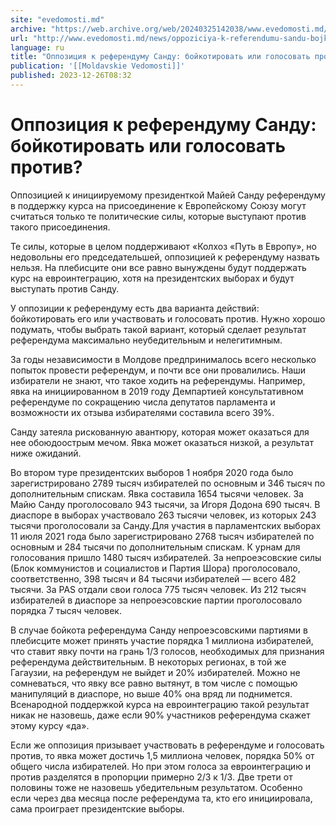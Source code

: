 ```yaml
---
site: "evedomosti.md"
archive: "https://web.archive.org/web/20240325142038/www.evedomosti.md/news/oppoziciya-k-referendumu-sandu-bojkotirovat-ili-golosovat-pr"
url: "http://www.evedomosti.md/news/oppoziciya-k-referendumu-sandu-bojkotirovat-ili-golosovat-pr"
language: ru
title: "Оппозиция к референдуму Санду: бойкотировать или голосовать против?"
publication: '[[Moldavskie Vedomosti]]'
published: 2023-12-26T08:32
---
```


# Оппозиция к референдуму Санду: бойкотировать или голосовать против?

Оппозицией к инициируемому президенткой Майей Санду референдуму в поддержку курса на присоединение к Европейскому Союзу могут считаться только те политические силы, которые выступают против такого присоединения.

Те силы, которые в целом поддерживают «Колхоз «Путь в Европу», но недовольны его председательшей, оппозицией к референдуму назвать нельзя. На плебисците они все равно вынуждены будут поддержать курс на евроинтеграцию, хотя на президентских выборах и будут выступать против Санду.

У оппозиции к референдуму есть два варианта действий: бойкотировать его или участвовать и голосовать против. Нужно хорошо подумать, чтобы выбрать такой вариант, который сделает результат референдума максимально неубедительным и нелегитимным.

За годы независимости в Молдове предпринималось всего несколько попыток провести референдум, и почти все они провалились. Наши избиратели не знают, что такое ходить на референдумы. Например, явка на инициированном в 2019 году Демпартией консультативном референдуме по сокращению числа депутатов парламента и возможности их отзыва избирателями составила всего 39%.

Санду затеяла рискованную авантюру, которая может оказаться для нее обоюдоострым мечом. Явка может оказаться низкой, а результат ниже ожиданий.

Во втором туре президентских выборов 1 ноября 2020 года было зарегистрировано 2789 тысяч избирателей по основным и 346 тысяч по дополнительным спискам. Явка составила 1654 тысячи человек. За Майю Санду проголосовало 943 тысячи, за Игоря Додона 690 тысяч. В диаспоре в выборах участвовало 263 тысячи человек, из которых 243 тысячи проголосовали за Санду.Для участия в парламентских выборах 11 июля 2021 года было зарегистрировано 2768 тысяч избирателей по  основным и 284 тысячи по дополнительным спискам. К урнам для голосования пришло 1480 тысяч избирателей. За непроеэсовские силы (Блок коммунистов и социалистов и Партия Шора) проголосовало, соответственно, 398 тысяч и 84 тысячи избирателей — всего 482 тысячи. За PAS отдали свои голоса 775 тысяч человек. Из 212 тысяч избирателей в диаспоре за непроеэсовские партии проголосовало порядка 7 тысяч человек.

В случае бойкота референдума Санду непроеэсовскими партиями в плебисците может принять участие порядка 1 миллиона избирателей, что ставит явку почти на грань 1/3 голосов, необходимых для признания референдума действительным. В некоторых регионах, в той же Гагаузии, на референдум не выйдет и 20% избирателей. Можно не сомневаться, что явку все равно вытянут, в том числе с помощью манипуляций в диаспоре, но выше 40% она вряд ли поднимется. Всенародной поддержкой курса на евроинтеграцию такой результат никак не назовешь, даже если 90% участников референдума скажет этому курсу «да».

Если же оппозиция призывает участвовать в референдуме и голосовать против, то явка может достичь 1,5 миллиона человек, порядка 50% от общего числа избирателей. Но при этом голоса за евроинтеграцию и против разделятся в пропорции примерно 2/3 к 1/3. Две трети от половины тоже не назовешь убедительным результатом. Особенно если через два месяца после референдума та, кто его инициировала, сама проиграет президентские выборы. 